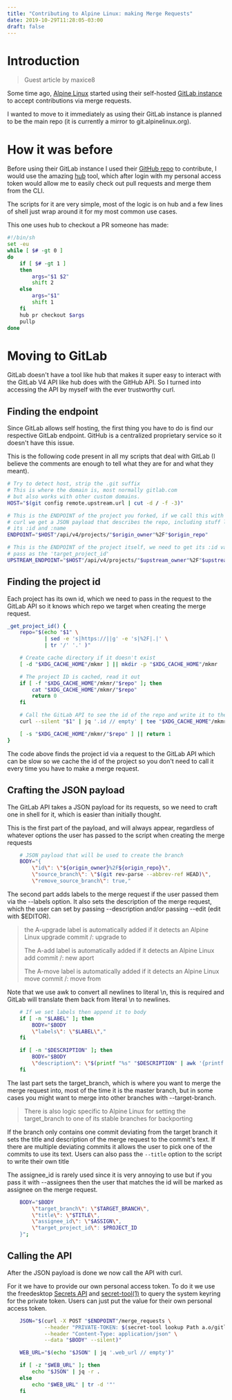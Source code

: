 ```yaml
---
title: "Contributing to Alpine Linux: making Merge Requests"
date: 2019-10-29T11:28:05-03:00
draft: false
---
```


# Introduction

> Guest article by maxice8

Some time ago, [Alpine Linux](https://alpinelinux.org) started using their self-hosted
[GitLab instance](https://gitlab.alpinelinux.org) to accept contributions via merge requests.

I wanted to move to it immediately as using their GitLab instance is planned to be the main repo (it
is currently a mirror to git.alpinelinux.org).

# How it was before

Before using their GitLab instance I used their [GitHub repo](https://github.com/alpinelinux/aports) to
contribute, I would use the amazing [hub](https://github.com/github/hub) tool, which after login with my
personal access token would allow me to easily check out pull requests and merge them from the CLI.

The scripts for it are very simple, most of the logic is on hub and a few lines of shell just wrap around
it for my most common use cases.

This one uses hub to checkout a PR someone has made:

```sh
#!/bin/sh
set -eu
while [ $# -gt 0 ]
do
	if [ $# -gt 1 ]
	then
		args="$1 $2"
		shift 2
	else
		args="$1"
		shift 1
	fi
	hub pr checkout $args
	pullp
done
```

# Moving to GitLab

GitLab doesn't have a tool like hub that makes it super easy to interact with the GitLab V4 API like
hub does with the GitHub API. So I turned into accessing the API by myself with the ever trustworthy curl.

## Finding the endpoint

Since GitLab allows self hosting, the first thing you have to do is find our respective GitLab endpoint. GitHub
is a centralized proprietary service so it doesn't have this issue.

This is the following code present in all my scripts that deal with GitLab (I believe the comments
are enough to tell what they are for and what they meant).

```sh
# Try to detect host, strip the .git suffix
# This is where the domain is, most normally gitlab.com
# but also works with other custom domains.
HOST="$(git config remote.upstream.url | cut -d / -f -3)"

# This is the ENDPOINT of the project you forked, if we call this with
# curl we get a JSON payload that describes the repo, including stuff like
# its :id and :name
ENDPOINT="$HOST"/api/v4/projects/"$origin_owner"%2F"$origin_repo"

# This is the ENDPOINT of the project itself, we need to get its :id value to
# pass as the 'target_project_id'
UPSTREAM_ENDPOINT="$HOST"/api/v4/projects/"$upstream_owner"%2F"$upstream_repo"
```

## Finding the project id

Each project has its own id, which we need to pass in the request to the GitLab API so it
knows which repo we target when creating the merge request.

```sh
_get_project_id() {
	repo="$(echo "$1" \
			| sed -e 's|https://||g' -e 's|%2F|.|' \
			| tr '/' '.' )"

	# Create cache directory if it doesn't exist
	[ -d "$XDG_CACHE_HOME"/mkmr ] || mkdir -p "$XDG_CACHE_HOME"/mkmr

	# The project ID is cached, read it out
	if [ -f "$XDG_CACHE_HOME"/mkmr/"$repo" ]; then
		cat "$XDG_CACHE_HOME"/mkmr/"$repo"
		return 0
	fi

	# Call the GitLab API to see the id of the repo and write it to the cache
	curl --silent "$1" | jq '.id // empty' | tee "$XDG_CACHE_HOME"/mkmr/"$repo"

	[ -s "$XDG_CACHE_HOME"/mkmr/"$repo" ] || return 1
}
```

The code above finds the project id via a request to the GitLab API which can be slow
so we cache the id of the project so you don't need to call it every time you have to
make a merge request.

## Crafting the JSON payload

The GitLab API takes a JSON payload for its requests, so we need to craft one in shell
for it, which is easier than initially thought.

This is the first part of the payload, and will always appear, regardless of whatever
options the user has passed to the script when creating the merge requests

```sh
	# JSON payload that will be used to create the branch
	BODY="{
		\"id\": \"${origin_owner}%2F${origin_repo}\",
		\"source_branch\": \"$(git rev-parse --abbrev-ref HEAD)\",
		\"remove_source_branch\": true,"
```

The second part adds labels to the merge request if the user passed them via the --labels
option. It also sets the description of the merge request, which the user can set by passing
--description and/or passing --edit (edit with $EDITOR).

> the A-upgrade label is automatically added if it detects an Alpine Linux upgrade commit
> <repo>/<pkg>: upgrade to <pkgver>
>
> The A-add label is automatically added if it detects an Alpine Linux add commit
> <repo>/<pkg>: new aport
>
> The A-move label is automatically added if it detects an Alpine Linux move commit
> <newrepo>/<pkg>: move from <oldrepo>

Note that we use awk to convert all newlines to literal \n, this is required and GitLab will
translate them back from literal \n to newlines.

```sh
	# If we set labels then append it to body
	if [ -n "$LABEL" ]; then
		BODY="$BODY
		\"labels\": \"$LABEL\","
	fi

	if [ -n "$DESCRIPTION" ]; then
		BODY="$BODY
		\"description\": \"$(printf "%s" "$DESCRIPTION" | awk '{printf  "%s\\n", $0}' )\","
	fi
```

The last part sets the target_branch, which is where you want to merge the merge request into,
most of the time it is the master branch, but in some cases you might want to merge into other
branches with --target-branch. 

> There is also logic specific to Alpine Linux for setting the target_branch to one of its
> stable branches for backporting

If the branch only contains one commit deviating from the target branch it sets the title and description of the merge request to the commit's text. If there are multiple deviating commits it allows the user to pick one of the commits to use its text. Users can also pass the `--title`  option to the script to write their own title

The assignee_id is rarely used since it is very annoying to use but if you pass it with --assignees then
the user that matches the id will be marked as assignee on the merge request.

```sh
	BODY="$BODY
		\"target_branch\": \"$TARGET_BRANCH\",
		\"title\": \"$TITLE\",
		\"assignee_id\": \"$ASSIGN\",
		\"target_project_id\": $PROJECT_ID
	}";
```

## Calling the API

After the JSON payload is done we now call the API with curl.

For it we have to provide our own personal access token. To do it we use the
freedesktop [Secrets API](https://freedesktop.org/wiki/Specifications/secret-storage-spec/secrets-api-0.1.html)
and [secret-tool(1)](https://manpages.ubuntu.com/manpages/bionic/man1/secret-tool.1.html) to
query the system keyring for the private token. Users can just put the value for
their own personal access token.

```sh
	JSON="$(curl -X POST "$ENDPOINT"/merge_requests \
			--header "PRIVATE-TOKEN: $(secret-tool lookup Path a.o/gitlab/token/mkmr)" \
			--header "Content-Type: application/json" \
			--data "$BODY" --silent)"

	WEB_URL="$(echo "$JSON" | jq '.web_url // empty')"

	if [ -z "$WEB_URL" ]; then
		echo "$JSON" | jq -r .
	else
		echo "$WEB_URL" | tr -d '"'
	fi
```
